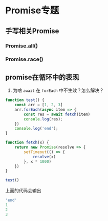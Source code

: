 # Promise专题

## 手写相关Promise

### Promise.all()

### Promise.race()

## promise在循环中的表现

1. 为啥 `await` 在 `forEach` 中不生效？怎么解决？

```javascript
function test() {
    const arr = [1, 2, 3]
    arr.forEach(async item => {
        const res = await fetch(item)
        console.log(res);
    })
    console.log('end');
}

function fetch(x) {
    return new Promise(resolve => {
        setTimeout(() => {
            resolve(x)
        }, x * 1000)
    })
}

test()
```

上面的代码会输出
```javascript
'end'
1
2
3
```
